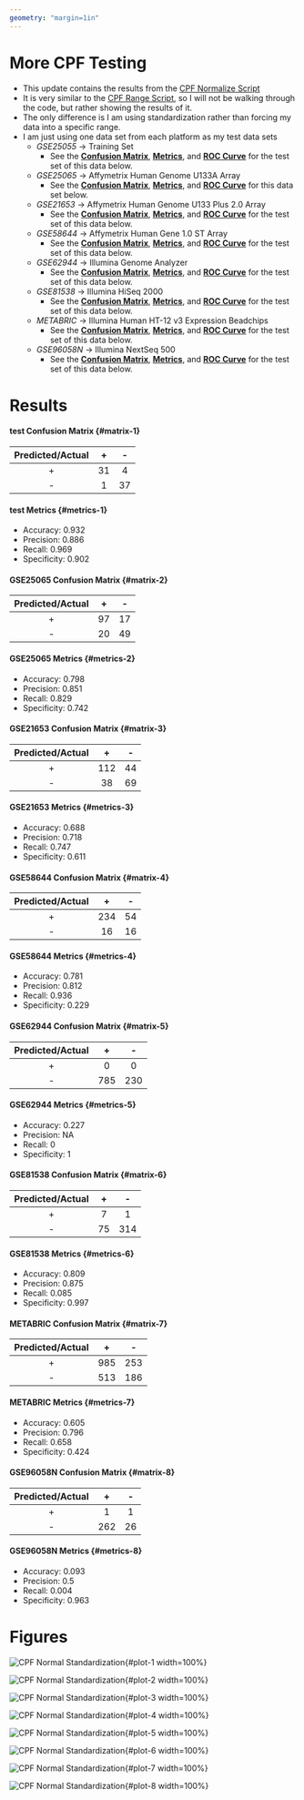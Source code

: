 ```yaml
---
geometry: "margin=1in"
---
```


# More CPF Testing

- This update contains the results from the [CPF Normalize Script](../scripts/02_CPF_Normalize.R)
- It is very similar to the [CPF Range Script](../scripts/01_CPF_Range.R), so I will not be walking through the code, but rather showing the results of it.
- The only difference is I am using standardization rather than forcing my data into a specific range.
- I am just using one data set from each platform as my test data sets
    - <i>GSE25055</i> -> Training Set
        - See the [**Confusion Matrix**](#matrix-1), [**Metrics**](#metrics-1), and [**ROC Curve**](#plot-1) for the test set of this data below.
    - <i>GSE25065</i> -> Affymetrix Human Genome U133A Array
        - See the [**Confusion Matrix**](#matrix-2), [**Metrics**](#metrics-2), and [**ROC Curve**](#plot-2) for this data set below.
    - <i>GSE21653</i> -> Affymetrix Human Genome U133 Plus 2.0 Array
        - See the [**Confusion Matrix**](#matrix-3), [**Metrics**](#metrics-3), and [**ROC Curve**](#plot-3) for the test set of this data below.
    - <i>GSE58644</i> -> Affymetrix Human Gene 1.0 ST Array
        - See the [**Confusion Matrix**](#matrix-4), [**Metrics**](#metrics-4), and [**ROC Curve**](#plot-4) for the test set of this data below.
    - <i>GSE62944</i> -> Illumina Genome Analyzer
        - See the [**Confusion Matrix**](#matrix-5), [**Metrics**](#metrics-5), and [**ROC Curve**](#plot-5) for the test set of this data below.
    - <i>GSE81538</i> -> Illumina HiSeq 2000
        - See the [**Confusion Matrix**](#matrix-6), [**Metrics**](#metrics-6), and [**ROC Curve**](#plot-6) for the test set of this data below.
    - <i>METABRIC</i> -> Illumina Human HT-12 v3 Expression Beadchips
        - See the [**Confusion Matrix**](#matrix-7), [**Metrics**](#metrics-7), and [**ROC Curve**](#plot-7) for the test set of this data below.
    - <i>GSE96058N</i> -> Illumina NextSeq 500
        - See the [**Confusion Matrix**](#matrix-8), [**Metrics**](#metrics-8), and [**ROC Curve**](#plot-8) for the test set of this data below.


# Results

#### test Confusion Matrix {#matrix-1} 

|   Predicted/Actual    |   +   |   -   |
| :-------------------: | :---: | :---: |
|           +           |  31  |  4  |
|           -           |  1  |  37  |

#### test Metrics {#metrics-1} 

- Accuracy:     0.932 
- Precision:    0.886 
- Recall:       0.969 
- Specificity:  0.902 

#### GSE25065 Confusion Matrix {#matrix-2} 

|   Predicted/Actual    |   +   |   -   |
| :-------------------: | :---: | :---: |
|           +           |  97  |  17  |
|           -           |  20  |  49  |

#### GSE25065 Metrics {#metrics-2} 

- Accuracy:     0.798 
- Precision:    0.851 
- Recall:       0.829 
- Specificity:  0.742 

#### GSE21653 Confusion Matrix {#matrix-3} 

|   Predicted/Actual    |   +   |   -   |
| :-------------------: | :---: | :---: |
|           +           |  112  |  44  |
|           -           |  38  |  69  |

#### GSE21653 Metrics {#metrics-3} 

- Accuracy:     0.688 
- Precision:    0.718 
- Recall:       0.747 
- Specificity:  0.611 

#### GSE58644 Confusion Matrix {#matrix-4} 

|   Predicted/Actual    |   +   |   -   |
| :-------------------: | :---: | :---: |
|           +           |  234  |  54  |
|           -           |  16  |  16  |

#### GSE58644 Metrics {#metrics-4} 

- Accuracy:     0.781 
- Precision:    0.812 
- Recall:       0.936 
- Specificity:  0.229 

#### GSE62944 Confusion Matrix {#matrix-5} 

|   Predicted/Actual    |   +   |   -   |
| :-------------------: | :---: | :---: |
|           +           |  0  |  0  |
|           -           |  785  |  230  |

#### GSE62944 Metrics {#metrics-5} 

- Accuracy:     0.227 
- Precision:    NA 
- Recall:       0 
- Specificity:  1 

#### GSE81538 Confusion Matrix {#matrix-6} 

|   Predicted/Actual    |   +   |   -   |
| :-------------------: | :---: | :---: |
|           +           |  7  |  1  |
|           -           |  75  |  314  |

#### GSE81538 Metrics {#metrics-6} 

- Accuracy:     0.809 
- Precision:    0.875 
- Recall:       0.085 
- Specificity:  0.997 

#### METABRIC Confusion Matrix {#matrix-7} 

|   Predicted/Actual    |   +   |   -   |
| :-------------------: | :---: | :---: |
|           +           |  985  |  253  |
|           -           |  513  |  186  |

#### METABRIC Metrics {#metrics-7} 

- Accuracy:     0.605 
- Precision:    0.796 
- Recall:       0.658 
- Specificity:  0.424 

#### GSE96058N Confusion Matrix {#matrix-8} 

|   Predicted/Actual    |   +   |   -   |
| :-------------------: | :---: | :---: |
|           +           |  1  |  1  |
|           -           |  262  |  26  |

#### GSE96058N Metrics {#metrics-8} 

- Accuracy:     0.093 
- Precision:    0.5 
- Recall:       0.004 
- Specificity:  0.963 

# Figures

![CPF Normal Standardization](../plots/02_CPF_Normalize/test.jpg){#plot-1 width=100%}

![CPF Normal Standardization](../plots/02_CPF_Normalize/GSE25065.jpg){#plot-2 width=100%}

![CPF Normal Standardization](../plots/02_CPF_Normalize/GSE21653.jpg){#plot-3 width=100%}

![CPF Normal Standardization](../plots/02_CPF_Normalize/GSE58644.jpg){#plot-4 width=100%}

![CPF Normal Standardization](../plots/02_CPF_Normalize/GSE62944.jpg){#plot-5 width=100%}

![CPF Normal Standardization](../plots/02_CPF_Normalize/GSE81538.jpg){#plot-6 width=100%}

![CPF Normal Standardization](../plots/02_CPF_Normalize/METABRIC.jpg){#plot-7 width=100%}

![CPF Normal Standardization](../plots/02_CPF_Normalize/GSE96058N.jpg){#plot-8 width=100%}


